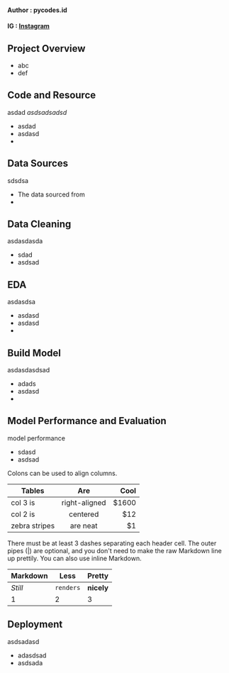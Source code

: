 #### Author  : pycodes.id
#### IG      : [Instagram](https://www.instagram.com/pycodes.id/)

## Project Overview
* abc
* def

## Code and Resource
asdad *asdsadsadsd*
* asdad
* asdasd
* 

## Data Sources
sdsdsa
* The data sourced from
* 

## Data Cleaning
asdasdasda
* sdad
* asdsad

## EDA
asdasdsa
* asdasd
* asdasd
* 

## Build Model
asdasdasdsad
* adads
* asdasd
* 

## Model Performance and Evaluation
model performance
* sdasd
* asdsad

Colons can be used to align columns.

| Tables        | Are           | Cool  |
| ------------- |:-------------:| -----:|
| col 3 is      | right-aligned | $1600 |
| col 2 is      | centered      |   $12 |
| zebra stripes | are neat      |    $1 |

There must be at least 3 dashes separating each header cell.
The outer pipes (|) are optional, and you don't need to make the 
raw Markdown line up prettily. You can also use inline Markdown.

Markdown | Less | Pretty
--- | --- | ---
*Still* | `renders` | **nicely**
1 | 2 | 3

## Deployment
asdsadasd
* adasdsad
* asdsada
